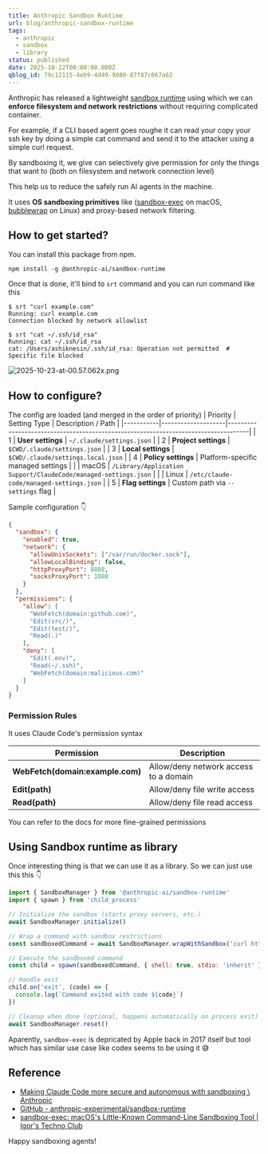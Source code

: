 ```yaml
---
title: Anthropic Sandbox Runtime
url: blog/anthropic-sandbox-runtime
tags:
  - anthropic
  - sandbox
  - library
status: published
date: 2025-10-22T00:00:00.000Z
qblog_id: 79c12115-4eb9-4d49-9880-87f87c067a62
---
```


Anthropic has released a lightweight [sandbox runtime](https://github.com/anthropic-experimental/sandbox-runtime?tab=readme-ov-file) using which we can **enforce filesystem and network restrictions** without requiring complicated container.

For example, if a CLI based agent goes roughe it can read your copy your ssh key by doing a simple cat command and send it to the attacker using a simple curl request.

By sandboxing it, we give can selectively give permission for only the things that want to (both on filesystem and network connection level)

This help us to reduce the safely run AI agents in the machine.

It uses **OS sandboxing primitives** like ([sandbox-exec](https://reverse.put.as/wp-content/uploads/2011/09/Apple-Sandbox-Guide-v1.0.pdf) on macOS, [bubblewrap](https://github.com/containers/bubblewrap) on Linux) and proxy-based network filtering. 

## How to get started?
You can install this package from npm.

```shell
npm install -g @anthropic-ai/sandbox-runtime
```

Once that is done, it'll bind to `srt` command and you can run command like this

```shell
$ srt "curl example.com"
Running: curl example.com
Connection blocked by network allowlist

$ srt "cat ~/.ssh/id_rsa"
Running: cat ~/.ssh/id_rsa
cat: /Users/ashiknesin/.ssh/id_rsa: Operation not permitted  # Specific file blocked
```

![2025-10-23-at-00.57.062x.png](https://images.nesin.io/f_auto,q_auto/qblog/AIEngineerGuide/2025-10/p60xu0v9b6cvxk5zkvha)

## How to configure?
The config are loaded (and merged in the order of priority)
| Priority | Setting Type       | Description / Path                                                                 |
|-----------|--------------------|------------------------------------------------------------------------------------|
| 1         | **User settings**  | `~/.claude/settings.json`                                                          |
| 2         | **Project settings** | `$CWD/.claude/settings.json`                                                      |
| 3         | **Local settings** | `$CWD/.claude/settings.local.json`                                                 |
| 4         | **Policy settings** | Platform-specific managed settings                                                |
|           | macOS              | `/Library/Application Support/ClaudeCode/managed-settings.json`                    |
|           | Linux              | `/etc/claude-code/managed-settings.json`                                           |
| 5         | **Flag settings**  | Custom path via `--settings` flag                                                  |

Sample configuration 👇
```json
{
  "sandbox": {
    "enabled": true,
    "network": {
      "allowUnixSockets": ["/var/run/docker.sock"],
      "allowLocalBinding": false,
      "httpProxyPort": 8888,
      "socksProxyPort": 1080
    }
  },
  "permissions": {
    "allow": [
      "WebFetch(domain:github.com)",
      "Edit(src/)",
      "Edit(test/)",
      "Read(.)"
    ],
    "deny": [
      "Edit(.env)",
      "Read(~/.ssh)",
      "WebFetch(domain:malicious.com)"
    ]
  }
}
```

### Permission Rules
It uses Claude Code's permission syntax

| Permission                | Description                             |
|----------------------------|-----------------------------------------|
| **WebFetch(domain:example.com)** | Allow/deny network access to a domain |
| **Edit(path)**             | Allow/deny file write access            |
| **Read(path)**             | Allow/deny file read access             |

You can refer to the docs for more fine-grained permissions

## Using Sandbox runtime as library
Once interesting thing is that we can use it as a library. So we can just use this this 👇

```js
import { SandboxManager } from '@anthropic-ai/sandbox-runtime'
import { spawn } from 'child_process'

// Initialize the sandbox (starts proxy servers, etc.)
await SandboxManager.initialize()

// Wrap a command with sandbox restrictions
const sandboxedCommand = await SandboxManager.wrapWithSandbox('curl https://example.com')

// Execute the sandboxed command
const child = spawn(sandboxedCommand, { shell: true, stdio: 'inherit' })

// Handle exit
child.on('exit', (code) => {
  console.log(`Command exited with code ${code}`)
})

// Cleanup when done (optional, happens automatically on process exit)
await SandboxManager.reset()
```

Aparently, `sandbox-exec` is depricated by Apple back in 2017 itself but tool which has similar use case like codex seems to be using it 😅

## Reference
- [Making Claude Code more secure and autonomous with sandboxing \ Anthropic](https://www.anthropic.com/engineering/claude-code-sandboxing)
- [GitHub - anthropic-experimental/sandbox-runtime](https://github.com/anthropic-experimental/sandbox-runtime)
- [sandbox-exec: macOS's Little-Known Command-Line Sandboxing Tool | Igor's Techno Club](https://igorstechnoclub.com/sandbox-exec/)

Happy sandboxing agents!